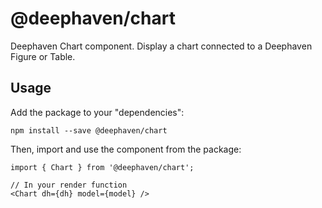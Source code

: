 # @deephaven/chart

Deephaven Chart component. Display a chart connected to a Deephaven Figure or Table.

## Usage

Add the package to your "dependencies":
```
npm install --save @deephaven/chart
```

Then, import and use the component from the package:
```
import { Chart } from '@deephaven/chart';

// In your render function
<Chart dh={dh} model={model} />
```